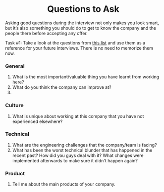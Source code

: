 <h1 align="center">Questions to Ask</h1>

Asking good questions during the interview not only makes you look smart, but it’s also something you should do to get to know the company and the people there before accepting any offer.

Task #1: Take a look at the questions from [this list](https://github.com/yangshun/tech-interview-handbook/blob/master/non-technical/questions-to-ask.md) and use them as a reference for your future interviews. There is no need to memorize them now.

### General

1. What is the most important/valuable thing you have learnt from working here?
2. What do you think the company can improve at?
3.

### Culture

1. What is unique about working at this company that you have not experienced elsewhere?

### Technical

1. What are the engineering challenges that the company/team is facing?
2. What has been the worst technical blunder that has happened in the recent past? How did you guys deal with it? What changes were implemented afterwards to make sure it didn't happen again?

### Product

1. Tell me about the main products of your company.
